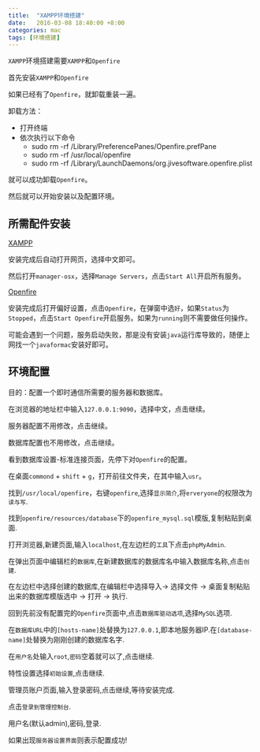 ```yaml
---
title:  "XAMPP环境搭建"
date:   2016-03-08 18:40:00 +8:00
categories: mac
tags: [环境搭建]
---
```

`XAMPP`环境搭建需要`XAMPP`和`Openfire`

首先安装`XAMPP`和`Openfire`

如果已经有了`Openfire`，就卸载重装一遍。

卸载方法：

- 打开终端
- 依次执行以下命令
  - sudo rm -rf /Library/PreferencePanes/Openfire.prefPane
  - sudo rm -rf /usr/local/openfire
  - sudo rm -rf /Library/LaunchDaemons/org.jivesoftware.openfire.plist

就可以成功卸载`Openfire`。

然后就可以开始安装以及配置环境。

## 所需配件安装

[XAMPP](https://www.apachefriends.org/zh_cn/index.html)

安装完成后自动打开网页，选择中文即可。

然后打开`manager-osx`，选择`Manage Servers`，点击`Start All`开启所有服务。

[Openfire](http://www.igniterealtime.org/projects/openfire/)

安装完成后打开偏好设置，点击`Openfire`，在弹窗中选`好`，如果`Status`为`Stopped`，点击`Start Openfire`开启服务。如果为`running`则不需要做任何操作。

可能会遇到一个问题，服务启动失败，那是没有安装`java`运行库导致的，随便上网找一个`javaformac`安装好即可。

## 环境配置

目的：配置一个即时通信所需要的服务器和数据库。

在浏览器的地址栏中输入`127.0.0.1:9090`，选择中文，点击继续。

服务器配置不用修改，点击继续。

数据库配置也不用修改，点击继续。

看到数据库设置-标准连接页面，先停下对`Openfire`的配置。

在桌面`commond` + `shift` + `g`，打开前往文件夹，在其中输入`usr`。

找到`/usr/local/openfire`，右键`openfire`,选择`显示简介`,将`erveryone`的权限改为`读与写`.

找到`openfire/resources/database`下的`openfire_mysql.sql`模版,复制粘贴到桌面.

打开浏览器,新建页面,输入`localhost`,在左边栏的`工具`下点击`phpMyAdmin`.

在弹出页面中编辑栏的`数据库`,在新建数据库的数据库名中输入数据库名称,点击`创建`.

在左边栏中选择创建的数据库,在编辑栏中选择导入-> 选择文件 -> 桌面复制粘贴出来的数据库模版选中 -> 打开 -> 执行.

回到先前没有配置完的`Openfire`页面中,点击`数据库驱动选项`,选择`MySQL`选项.

在`数据库URL`中的`[hosts-name]`处替换为`127.0.0.1`,即本地服务器IP.在`[database-name]`处替换为刚刚创建的数据库名字.

在`用户名`处输入`root`,`密码`空着就可以了,点击继续.

特性设置选择`初始设置`,点击继续.

管理员账户页面,输入登录密码,点击继续,等待安装完成.

点击`登录到管理控制台`.

用户名(默认admin),密码,登录.

如果出现`服务器设置界面`则表示配置成功!

